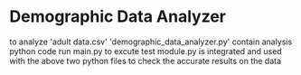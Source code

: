 # Demographic Data Analyzer
to analyze 'adult data.csv' 'demographic_data_analyzer.py' contain analysis python code 
run main.py  to excute
test module.py is integrated and used with the above two python files to check the accurate results on the data

